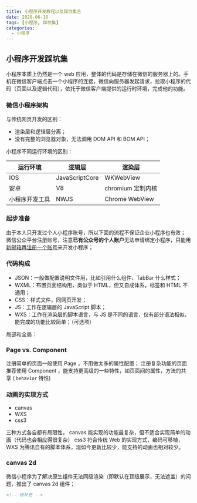 ```yaml
---
title: 小程序开发教程以及踩坑集合
date: 2020-06-16
tags: [小程序, 踩坑集]
categories:
  - 小程序
---
```


## 小程序开发踩坑集

小程序本质上仍然是一个 web 应用，整体的代码是存储在微信的服务器上的。手机在微信客户端点击一个小程序的连接，微信向服务器发起请求，拉取小程序的代码（页面以及逻辑代码），依托于微信客户端提供的运行时环境，完成他的功能。

### 微信小程序架构

与传统网页开发的区别：

- 渲染层和逻辑层分离；
- 没有完整的浏览器对象，无法调用 DOM API 和 BOM API；

小程序不同运行环境的区别：

| 运行环境       | 逻辑层         | 渲染层            |
| -------------- | -------------- | ----------------- |
| IOS            | JavaScriptCore | WKWebView         |
| 安卓           | V8             | chromium 定制内核 |
| 小程序开发工具 | NWJS           | Chrome WebView    |

### 起步准备

由于本人只开发过个人小程序账号，所以下面的流程不保证企业小程序也有效；
微信公众平台注册账号，注意**已有公众号的个人账户**无法申请绑定小程序，只能用[新邮箱再注册一个账号](https://developers.weixin.qq.com/miniprogram/dev/framework/quickstart/getstart.html#%E7%94%B3%E8%AF%B7%E5%B8%90%E5%8F%B7)来开发小程序；

### 代码构成

- JSON：一般做配置说明文件用，比如引用什么组件、TabBar 什么样式；
- WXML：布置页面结构用，类似于 HTML，但又自成体系，标签和 HTML 不通用；
- CSS：样式文件，同网页开发；
- JS：工作在逻辑层的 JavaScript 脚本；
- WXS：工作在渲染层的脚本语言，与 JS 是不同的语言，仅有部分语法相似，能完成的功能比较简单；（可选项）

局部和全局：

### Page vs. Component

注册简单的页面一般使用 Page ，不用做太多的属性配置；
注册复杂功能的页面推荐使用 Component ，能支持更高级的一些特性，如页面间的属性，方法的共享 ( `behavior` 特性)

### 动画的实现方式

- canvas
- WXS
- css3

三种方式各自都有局限性， canvas 能实现的功能最复杂，但不适合实现简单的动画（代码也会相应得很复杂） css3 符合传统 Web 的实现方式，编码可移植，WXS 为腾讯自有的脚本体系，现如今更新比较少，能支持的动画也相对较少。

### canvas 2d

微信小程序为了解决原生组件无法同级渲染（即默认在顶级展示，无法遮盖）的问题，推出了 canvas 2d 组件；

```xml
<!-- 待补充 -->
```
